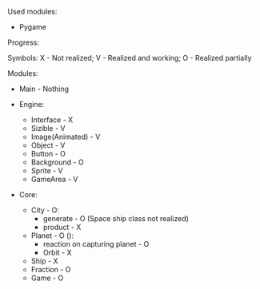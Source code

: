 Used modules:
* Pygame

Progress:

Symbols:
X - Not realized;
V - Realized and working;
O - Realized partially

Modules:

* Main - Nothing

* Engine:
  * Interface - X
  * Sizible - V
  * Image(Animated) - V
  * Object - V
  * Button - O
  * Background - O
  * Sprite - V
  * GameArea - V

* Core:
  * City - O:
    * generate - O (Space ship class not realized)
    * product - X
  * Planet - O ():
    * reaction on capturing planet - O
    * Orbit - X
  * Ship - X
  * Fraction - O
  * Game - O
